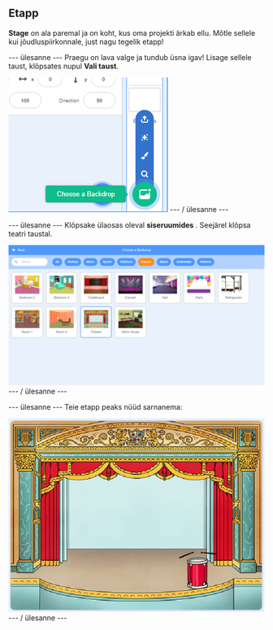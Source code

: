 ## Etapp

**Stage** on ala paremal ja on koht, kus oma projekti ärkab ellu. Mõtle sellele kui jõudluspiirkonnale, just nagu tegelik etapp!

\--- ülesanne \--- Praegu on lava valge ja tundub üsna igav! Lisage sellele taust, klõpsates nupul **Vali taust**.

![ekraanipilt](images/band-stage-choose.png) \--- / ülesanne \---

\--- ülesanne \--- Klõpsake ülaosas oleval **siseruumides** . Seejärel klõpsa teatri taustal.

![ekraanipilt](images/band-backdrop.png) \--- / ülesanne \---

\--- ülesanne \--- Teie etapp peaks nüüd sarnanema:

![ekraanipilt](images/band-stage.png) \--- / ülesanne \---
